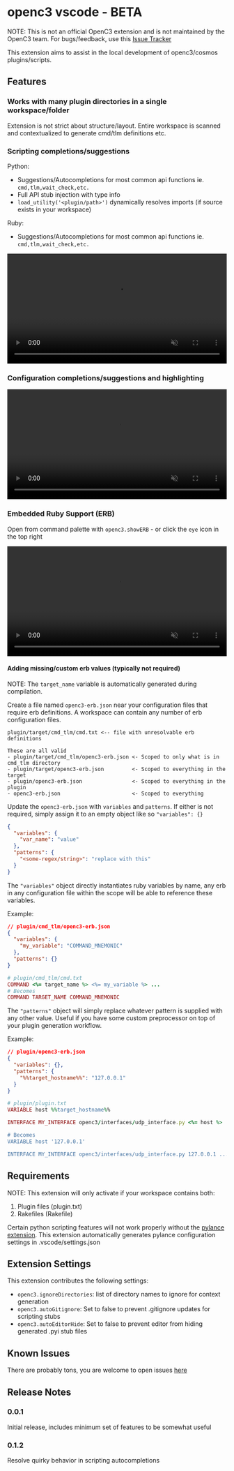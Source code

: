 # openc3 vscode - BETA

NOTE: This is not an official OpenC3 extension and is not maintained by the OpenC3 team. For bugs/feedback, use this [Issue Tracker](https://github.com/JakeHillHub/openc3-vscode/issues)

This extension aims to assist in the local development of openc3/cosmos plugins/scripts.

## Features

### Works with many plugin directories in a single workspace/folder

Extension is not strict about structure/layout. Entire workspace is scanned and contextualized to generate cmd/tlm definitions etc.

### Scripting completions/suggestions

Python:

- Suggestions/Autocompletions for most common api functions ie. `cmd,tlm,wait_check,etc.`
- Full API stub injection with type info
- `load_utility('<plugin/path>')` dynamically resolves imports (if source exists in your workspace)

Ruby:

- Suggestions/Autocompletions for most common api functions ie. `cmd,tlm,wait_check,etc.`

<video src="https://github.com/user-attachments/assets/f6abc068-c454-40ee-b7d5-33b0c708e781"
       loop
       autoplay
       muted
       playsinline
       width="100%">
Your browser does not support the video tag.
</video>

### Configuration completions/suggestions and highlighting

<video src="https://github.com/user-attachments/assets/8fb25873-d465-4e66-86e1-29c93e9dfece"
       loop
       autoplay
       muted
       playsinline
       width="100%">
Your browser does not support the video tag.
</video>

### Embedded Ruby Support (ERB)

Open from command palette with `openc3.showERB` - or click the `eye` icon in the top right

<video src="https://github.com/user-attachments/assets/f915d79a-60a8-4708-b55d-7ac0495b1898"
       loop
       autoplay
       muted
       playsinline
       width="100%">
Your browser does not support the video tag.
</video>

#### Adding missing/custom erb values (typically not required)

NOTE: The `target_name` variable is automatically generated during compilation.

Create a file named `openc3-erb.json` near your configuration files that require erb definitions. A workspace can contain any number of erb configuration files.

```
plugin/target/cmd_tlm/cmd.txt <-- file with unresolvable erb definitions

These are all valid
- plugin/target/cmd_tlm/openc3-erb.json <- Scoped to only what is in cmd_tlm directory
- plugin/target/openc3-erb.json         <- Scoped to everything in the target
- plugin/openc3-erb.json                <- Scoped to everything in the plugin
- openc3-erb.json                       <- Scoped to everything
```

Update the `openc3-erb.json` with `variables` and `patterns`. If either is not required, simply assign it to an empty object like so `"variables": {}`

```json
{
  "variables": {
    "var_name": "value"
  },
  "patterns": {
    "<some-regex/string>": "replace with this"
  }
}
```

The `"variables"` object directly instantiates ruby variables by name, any erb in any configuration file within the scope will be able to reference these variables.

Example:

```json
// plugin/cmd_tlm/openc3-erb.json
{
  "variables": {
    "my_variable": "COMMAND_MNEMONIC"
  },
  "patterns": {}
}
```

```ruby
# plugin/cmd_tlm/cmd.txt
COMMAND <%= target_name %> <%= my_variable %> ...
# Becomes
COMMAND TARGET_NAME COMMAND_MNEMONIC
```

The `"patterns"` object will simply replace whatever pattern is supplied with any other value. Useful if you have some custom preprocessor on top of your plugin generation workflow.

Example:

```json
// plugin/openc3-erb.json
{
  "variables": {},
  "patterns": {
    "%%target_hostname%%": "127.0.0.1"
  }
}
```

```ruby
# plugin/plugin.txt
VARIABLE host %%target_hostname%%

INTERFACE MY_INTERFACE openc3/interfaces/udp_interface.py <%= host %> ...

# Becomes
VARIABLE host '127.0.0.1'

INTERFACE MY_INTERFACE openc3/interfaces/udp_interface.py 127.0.0.1 ...
```

## Requirements

NOTE: This extension will only activate if your workspace contains both:

1. Plugin files (plugin.txt)
2. Rakefiles (Rakefile)

Certain python scripting features will not work properly without the [pylance extension](https://marketplace.visualstudio.com/items?itemName=ms-python.vscode-pylance).
This extension automatically generates pylance configuration settings in .vscode/settings.json

## Extension Settings

This extension contributes the following settings:

- `openc3.ignoreDirectories`: list of directory names to ignore for context generation
- `openc3.autoGitignore`: Set to false to prevent .gitignore updates for scripting stubs
- `openc3.autoEditorHide`: Set to false to prevent editor from hiding generated .pyi stub files

## Known Issues

There are probably tons, you are welcome to open issues [here](https://github.com/JakeHillHub/openc3-vscode/issues)

## Release Notes

### 0.0.1

Initial release, includes minimum set of features to be somewhat useful

### 0.1.2

Resolve quirky behavior in scripting autocompletions
